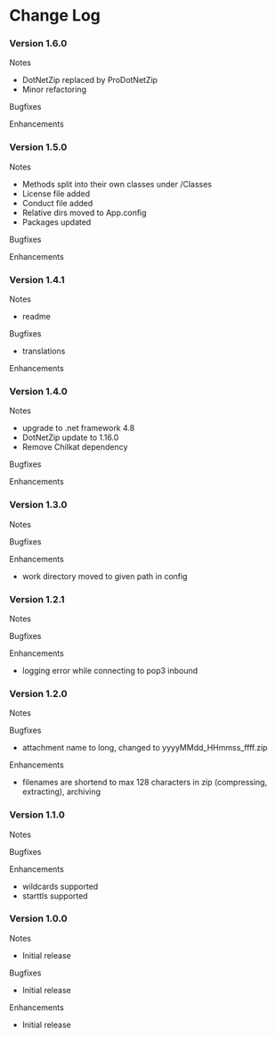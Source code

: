 # Change Log

### Version 1.6.0

Notes
* DotNetZip replaced by ProDotNetZip
* Minor refactoring

Bugfixes

Enhancements

### Version 1.5.0

Notes
* Methods split into their own classes under /Classes
* License file added
* Conduct file added
* Relative dirs moved to App.config
* Packages updated

Bugfixes

Enhancements

### Version 1.4.1

Notes
* readme

Bugfixes
* translations

Enhancements

### Version 1.4.0

Notes
* upgrade to .net framework 4.8
* DotNetZip update to 1.16.0
* Remove Chilkat dependency

Bugfixes

Enhancements

### Version 1.3.0

Notes

Bugfixes

Enhancements
* work directory moved to given path in config

### Version 1.2.1

Notes

Bugfixes

Enhancements
* logging error while connecting to pop3 inbound

### Version 1.2.0

Notes

Bugfixes
* attachment name to long, changed to yyyyMMdd_HHmmss_ffff.zip

Enhancements
* filenames are shortend to max 128 characters in zip (compressing, extracting), archiving

### Version 1.1.0

Notes

Bugfixes

Enhancements
* wildcards supported
* starttls supported

### Version 1.0.0

Notes
* Initial release

Bugfixes
* Initial release 

Enhancements
* Initial release
